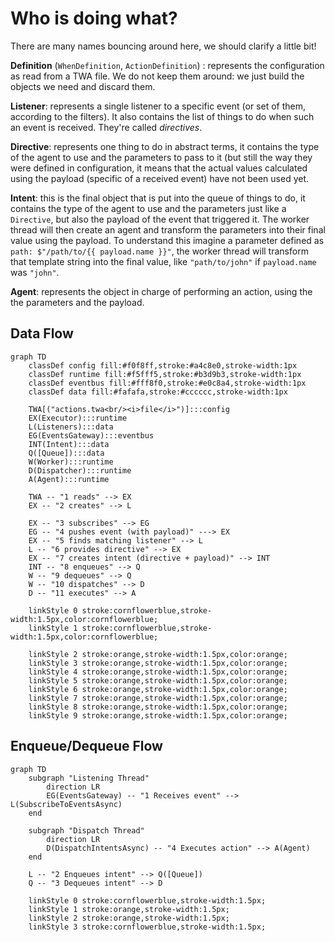 # Who is doing what?

There are many names bouncing around here, we should clarify a little bit!

**Definition** (`WhenDefinition`, `ActionDefinition`) : represents the configuration as read from a TWA file.
We do not keep them around: we just build the objects we need and discard them.

**Listener**: represents a single listener to a specific event (or set of them, according to the filters).
It also contains the list of things to do when such an event is received. They're called _directives_.

**Directive**: represents one thing to do in abstract terms, it contains the type of the agent to use and 
the parameters to pass to it (but still the way they were defined in configuration, it means that the actual values
calculated using the payload (specific of a received event) have not been used yet.

**Intent**: this is the final object that is put into the queue of things to do, it contains the type of the agent to use
and the parameters just like a `Directive`, but also the payload of the event that triggered it.
The worker thread will then create an agent and transform the parameters into their final value using the payload.
To understand this imagine a parameter defined as `path: $"/path/to/{{ payload.name }}"`,
the worker thread will transform that template string into the final value, like `"path/to/john"` if
`payload.name` was `"john"`.

**Agent**: represents the object in charge of performing an action, using the the parameters and the payload.

## Data Flow

```mermaid
graph TD
    classDef config fill:#f0f8ff,stroke:#a4c8e0,stroke-width:1px
    classDef runtime fill:#f5fff5,stroke:#b3d9b3,stroke-width:1px
    classDef eventbus fill:#fff8f0,stroke:#e0c8a4,stroke-width:1px
    classDef data fill:#fafafa,stroke:#cccccc,stroke-width:1px

    TWA[("actions.twa<br/><i>file</i>")]:::config
    EX(Executor):::runtime
    L(Listeners):::data
    EG(EventsGateway):::eventbus
    INT(Intent):::data
    Q([Queue]):::data
    W(Worker):::runtime
    D(Dispatcher):::runtime
    A(Agent):::runtime

    TWA -- "1 reads" --> EX
    EX -- "2 creates" --> L

    EX -- "3 subscribes" --> EG
    EG -- "4 pushes event (with payload)" ---> EX
    EX -- "5 finds matching listener" --> L
    L -- "6 provides directive" --> EX
    EX -- "7 creates intent (directive + payload)" --> INT
    INT -- "8 enqueues" --> Q
    W -- "9 dequeues" --> Q
    W -- "10 dispatches" --> D
    D -- "11 executes" --> A

    linkStyle 0 stroke:cornflowerblue,stroke-width:1.5px,color:cornflowerblue;
    linkStyle 1 stroke:cornflowerblue,stroke-width:1.5px,color:cornflowerblue;

    linkStyle 2 stroke:orange,stroke-width:1.5px,color:orange;
    linkStyle 3 stroke:orange,stroke-width:1.5px,color:orange;
    linkStyle 4 stroke:orange,stroke-width:1.5px,color:orange;
    linkStyle 5 stroke:orange,stroke-width:1.5px,color:orange;
    linkStyle 6 stroke:orange,stroke-width:1.5px,color:orange;
    linkStyle 7 stroke:orange,stroke-width:1.5px,color:orange;
    linkStyle 8 stroke:orange,stroke-width:1.5px,color:orange;
    linkStyle 9 stroke:orange,stroke-width:1.5px,color:orange;
```

## Enqueue/Dequeue Flow

```mermaid
graph TD
    subgraph "Listening Thread"
        direction LR
        EG(EventsGateway) -- "1 Receives event" --> L(SubscribeToEventsAsync)
    end

    subgraph "Dispatch Thread"
        direction LR
        D(DispatchIntentsAsync) -- "4 Executes action" --> A(Agent)
    end

    L -- "2 Enqueues intent" --> Q([Queue])
    Q -- "3 Dequeues intent" --> D

    linkStyle 0 stroke:cornflowerblue,stroke-width:1.5px;
    linkStyle 1 stroke:orange,stroke-width:1.5px;
    linkStyle 2 stroke:orange,stroke-width:1.5px;
    linkStyle 3 stroke:cornflowerblue,stroke-width:1.5px;
```